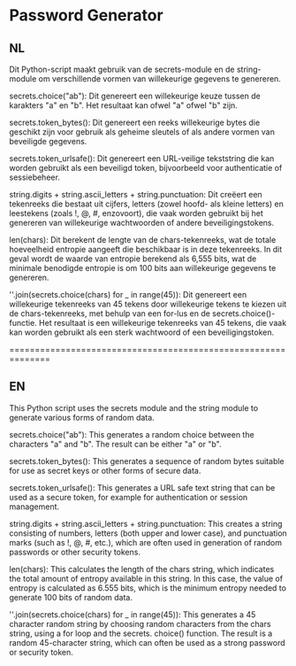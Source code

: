 # Password Generator 

NL
-
Dit Python-script maakt gebruik van de secrets-module en de string-module om verschillende vormen van willekeurige gegevens te genereren.

secrets.choice("ab"): Dit genereert een willekeurige keuze tussen de karakters "a" en "b". Het resultaat kan ofwel "a" ofwel "b" zijn.

secrets.token_bytes(): Dit genereert een reeks willekeurige bytes die geschikt zijn voor gebruik als geheime sleutels of als andere vormen van beveiligde gegevens.

secrets.token_urlsafe(): Dit genereert een URL-veilige tekststring die kan worden gebruikt als een beveiligd token, bijvoorbeeld voor authenticatie of sessiebeheer.

string.digits + string.ascii_letters + string.punctuation: Dit creëert een tekenreeks die bestaat uit cijfers, letters (zowel hoofd- als kleine letters) en leestekens (zoals !, @, #, enzovoort), die vaak worden gebruikt bij het genereren van willekeurige wachtwoorden of andere beveiligingstokens.

len(chars): Dit berekent de lengte van de chars-tekenreeks, wat de totale hoeveelheid entropie aangeeft die beschikbaar is in deze tekenreeks. In dit geval wordt de waarde van entropie berekend als 6,555 bits, wat de minimale benodigde entropie is om 100 bits aan willekeurige gegevens te genereren.

''.join(secrets.choice(chars) for _ in range(45)): Dit genereert een willekeurige tekenreeks van 45 tekens door willekeurige tekens te kiezen uit de chars-tekenreeks, met behulp van een for-lus en de secrets.choice()-functie. Het resultaat is een willekeurige tekenreeks van 45 tekens, die vaak kan worden gebruikt als een sterk wachtwoord of een beveiligingstoken.

==============================================================

EN
-
This Python script uses the secrets module and the string module to generate various forms of random data.

secrets.choice("ab"): This generates a random choice between the characters "a" and "b". The result can be either "a" or "b".

secrets.token_bytes(): This generates a sequence of random bytes suitable for use as secret keys or other forms of secure data.

secrets.token_urlsafe(): This generates a URL safe text string that can be used as a secure token, for example for authentication or session management.

string.digits + string.ascii_letters + string.punctuation: This creates a string consisting of numbers, letters (both upper and lower case), and punctuation marks (such as !, @, #, etc.), which are often used in generation of random passwords or other security tokens.

len(chars): This calculates the length of the chars string, which indicates the total amount of entropy available in this string. In this case, the value of entropy is calculated as 6.555 bits, which is the minimum entropy needed to generate 100 bits of random data.

''.join(secrets.choice(chars) for _ in range(45)): This generates a 45 character random string by choosing random characters from the chars string, using a for loop and the secrets. choice() function. The result is a random 45-character string, which can often be used as a strong password or security token.

